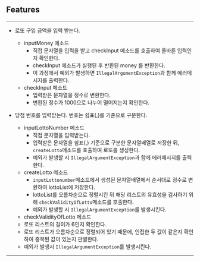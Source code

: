 ## Features

---

- 로또 구입 금액을 입력 받는다.
  - inputMoney 메소드
      - 직접 문자열을 입력을 받고 checkInput 메소드를 호출하여 올바른 입력인지 확인한다.
      - checkInput 메소드가 실행된 후 반환된 money 를 반환한다.
      - 이 과정에서 예외가 발생하면 `IllegalArgumentException`과 함께 에러메시지를 출력한다.
  - checkInput 메소드
      - 입력받은 문자열을 정수로 변환한다.
      - 변환된 정수가 1000으로 나누어 떨어지는지 확인한다.

- 당첨 번호를 입력받는다. 번호는 쉼표(,)를 기준으로 구분한다.
  - inputLottoNumber 메소드
    - 직접 문자열을 입력받는다.
    - 입력받은 문자열을 쉼표(,) 기준으로 구분한 문자열배열로 저장한 뒤, `createLotto`메소드를 호출하여 로또를 생성한다.
    - 예외가 발생할 시 `IllegalArgumentException`과 함께 에러메시지를 출력한다.
  - createLotto 메소드
    - `inputLottonumber`메소드에서 생성된 문자열배열에서 순서대로 정수로 변환하여 lottoList에 저장한다.
    - lottoList를 오름차순으로 정렬시킨 뒤 해당 리스트의 유효성을 검사하기 위해 `checkValidityOfLotto`메소드를 호출한다.
    - 예외가 발생할 시 `IllegalArgumentException`를 발생시킨다.
  - checkValidityOfLotto 메소드
  - 로또 리스트의 길이가 6인지 확인한다.
  - 로또 리스트가 오름차순으로 정렬되어 있기 때문에, 인접한 두 값이 같은지 확인하여 중복된 값이 있는지 판별한다.
  - 예외가 발생시 `IllegalArgumentException`를 발생시킨다.
---
